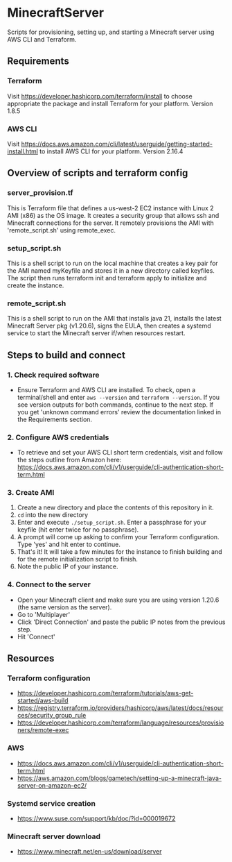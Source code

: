 # MinecraftServer
Scripts for provisioning, setting up, and starting a Minecraft server using AWS CLI and Terraform. 

## Requirements
### Terraform
Visit https://developer.hashicorp.com/terraform/install to choose appropriate the package and install Terraform for your platform. Version 1.8.5
### AWS CLI
Visit https://docs.aws.amazon.com/cli/latest/userguide/getting-started-install.html to install AWS CLI for your platform. Version 2.16.4
## Overview of scripts and terraform config
### server_provision.tf
This is Terraform file that defines a us-west-2 EC2 instance with Linux 2 AMI (x86) as the OS image. It creates a security group that allows ssh and Minecraft connections for the server. It remotely provisions the AMI with 'remote_script.sh' using remote_exec.
### setup_script.sh
  This is a shell script to run on the local machine that creates a key pair for the AMI named myKeyfile and stores it in a new directory called keyfiles. The script then runs terraform init and terraform apply to initialize and create the instance.
### remote_script.sh
  This is a shell script to run on the AMI that installs java 21, installs the latest Minecraft Server pkg (v1.20.6), signs the EULA, then creates a systemd service to start the Minecraft server if/when resources restart.

## Steps to build and connect
  ### 1. Check required software
  - Ensure Terraform and AWS CLI are installed. To check, open a terminal/shell and enter `aws --version` and `terraform --version`. If you see version outputs for both commands, continue to the next step. If you get 'unknown command errors' review the documentation linked in the Requirements section.
  ### 2. Configure AWS credentials
  - To retrieve and set your AWS CLI short term credentials, visit and follow the steps outline from Amazon here: https://docs.aws.amazon.com/cli/v1/userguide/cli-authentication-short-term.html
  ### 3. Create AMI
  1. Create a new directory and place the contents of this repository in it.
  2. `cd` into the new directory
  3. Enter and execute `./setup_script.sh`. Enter a passphrase for your keyfile (hit enter twice for no passphrase).
  4. A prompt will come up asking to confirm your Terraform configuration. Type 'yes' and hit enter to continue.
  5. That's it! It will take a few minutes for the instance to finish building and for the remote initialization script to finish.
  6. Note the public IP of your instance.
  ### 4. Connect to the server
  - Open your Minecraft client and make sure you are using version 1.20.6 (the same version as the server).
  - Go to 'Multiplayer'
  - Click 'Direct Connection' and paste the public IP notes from the previous step.
  - Hit 'Connect'

## Resources
### Terraform configuration
- https://developer.hashicorp.com/terraform/tutorials/aws-get-started/aws-build
- https://registry.terraform.io/providers/hashicorp/aws/latest/docs/resources/security_group_rule
- https://developer.hashicorp.com/terraform/language/resources/provisioners/remote-exec
### AWS
- https://docs.aws.amazon.com/cli/v1/userguide/cli-authentication-short-term.html
- https://aws.amazon.com/blogs/gametech/setting-up-a-minecraft-java-server-on-amazon-ec2/
### Systemd service creation
- https://www.suse.com/support/kb/doc/?id=000019672
### Minecraft server download
- https://www.minecraft.net/en-us/download/server

